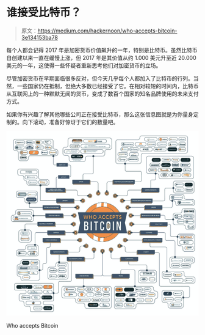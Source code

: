 # 谁接受比特币？

> 原文：<https://medium.com/hackernoon/who-accepts-bitcoin-3e134153ba78>

每个人都会记得 2017 年是加密货币价值飙升的一年，特别是比特币。虽然比特币自创建以来一直在缓慢上涨，但 2017 年是其价值从约 1.000 美元升至近 20.000 美元的一年，这使得一些怀疑者重新思考他们对加密货币的立场。

尽管加密货币在早期面临很多反对，但今天几乎每个人都加入了比特币的行列。当然，一些国家仍在抵制，但绝大多数已经接受了它。在相对较短的时间内，比特币从互联网上的一种默默无闻的货币，变成了数百个国家的知名品牌使用的未来支付方式。

如果你有兴趣了解其他哪些公司正在接受比特币，那么这张信息图就是为你量身定制的。向下滚动，准备好惊讶于它们的数量吧。

![](img/5887ca31e7aa3386b7aedab255c26020.png)

Who accepts Bitcoin